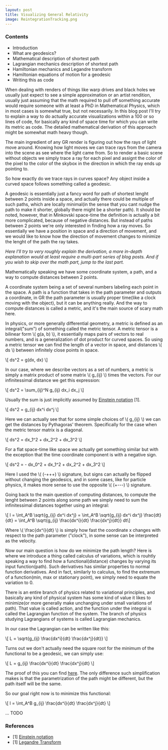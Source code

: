 ```yaml
---
layout: post
title: Visualizing General Relativity
image: ReintegrationTracking.png
---
```


### Contents
* Introduction
* What are geodesics?
* Mathematical description of shortest path
* Lagrangian mechanics description of shortest path
* Hamiltonian mechanics and Legandre transform
* Hamiltonian equations of motion for a geodesic
* Writing this as code

When dealing with renders of things like warp drives and black holes we usually just expect to see a simple approximation or an artist rendition, usually just assuming that the math required to pull off something accurate would require someone with at least a PhD in Mathematical Physics, which in most cases is somewhat true, but not necessarily. In this blog post I'll try to explain a way to do actually accurate visualizations within a 100 or so lines of code, for basically any kind of space time for which you can write its metric as code. The detailed mathematical derivation of this approach might be somewhat math heavy though.

The main ingredient of any GR render is figuring out how the rays of light move around. Knowing how light moves we can trace rays from the camera into the scene as see where the light came from. So to render a basic scene without objects we simply trace a ray for each pixel and assignt the color of the pixel to the color of the skybox in the direction in which the ray ends up pointing to. 

So how exactly do we trace rays in curves space? Any object inside a curved space follows something called a geodesic.

A geodesic is essentially just a fancy word for path of shortest lenght between 2 points inside a space, and actually there could be multiple of such paths, which are locally minimal(in the sense that you cant nudge the path to make it shorter, globally there might be a shorter path). It should be noted, however, that in Minkovski space-time the definition is actually a bit more complicated, because of negative distances. But instead of paths between 2 points we're only interested in finding how a ray moves. So essentially we have a position in space and a direction of movement, and we would like to know how the direction of movement changes to minimize the lenght of the path the ray takes.

*Here I'll try to very roughly explain the derivation, a more in-depth explanation would at least require a multi-part series of blog posts. And if you wish to skip over the math part, jump to the last part.*

Mathematically speaking we have some coordinate system, a path, and a way to compute distances between 2 points. 

A coordinate system being a set of several numbers labeling each point in the space. A path is a function that takes in the path parameter and outputs a coordinate, in GR the path parameter is usually proper time(like a clock moving with the object), but it can be anything really. And the way to compute distances is called a metric, and it's the main source of scary math here.

In physics, or more generally differential geometry, a metric is defined as an integral("sum") of something called the metric tensor. A metric tensor is a bilinear form \\( g(a, b) \\), it essentially maps pairs of vectors to real numbers, and is a generalization of dot product for curved spaces. So using a metric tensor we can find the length of a vector in space, and distances \\( ds \\) between infinitely close points in space.

\\[ ds^2 = g(dx, dx) \\] 

In our case, where we describe vectors as a set of numbers, a metric is simply a matrix product of some matrix \\( g_{ij} \\) times the vectors. For our infinitessimal distance we get this expression:

\\[ ds^2 = \sum_{ij}^N g_{ij} dx_i dx_j \\] 

Usually the sum is just implicitly assumed by [Einstein notation](https://en.wikipedia.org/wiki/Einstein_notation) [1].

\\[ ds^2 = g_{ij} dx^i dx^j \\] 

Here we can actually see that for some simple choices of \\( g_{ij} \\) we can get the distances by Pythagoras' theorem. Specifically for the case when the metric tensor matrix is a diagonal.

\\[ ds^2 = dx_1^2 + dx_2^2 + dx_3^2 \\]

For a flat space-time like space we actually get something similar but with the exception that the time coordinate component is with a negative sign.

\\[ ds^2 = - dx_0^2 + dx_1^2 + dx_2^2 + dx_3^2 \\]

Here I used the \\( (-+++) \\) signature, but signs can actually be flipped without changing the geodesics, and in some cases, like for particle physics, it makes more sense to use the opposite \\( (+---) \\) signature.

Going back to the main question of computing distances, to compute the lenght between 2 points along some path we simply need to sum the infinitessimal distances together using an integral:

\\[ l = \int_A^B \sqrt{g_{ij} dx^i dx^j} = \int_A^B \sqrt{g_{ij} dx^i dx^j} \frac{dt}{dt} = \int_A^B \sqrt{g_{ij} \frac{dx^i}{dt} \frac{dx^j}{dt}} dt\\] 

Where \\( \frac{dx^i}{dt} \\) is simply how fast the coordinate x changes with respect to the path parameter ("clock"), in some sense can be interpreted as the velocity. 

Now our main question is how do we minimize the path length? Here is where we introduce a thing called calculus of variations, which is rouhtly speaking a way to find how a functional(distance) changes by varying its input function(path). Such derivatives has similar properties to normal function derivatives. And in fact, similarly to calculus, to find the extremum of a function(min, max or stationary point), we simply need to equate the variation to 0.

There is an entire branch of physics related to variational principles, and basically any kind of physical system has some kind of value it likes to minimize(or more generally make unchanging under small variations of path). That value is called action, and the function under the integral is called the Lagrangian function of the system. The branch of physics studying Lagrangians of systems is called Lagrangian mechanics. 

In our case the Lagrangian can be written like this:

\\[ L = \sqrt{g_{ij} \frac{dx^i}{dt} \frac{dx^j}{dt}} \\]

Turns out we don't actually need the square root for the minimum of the functional to be a geodesic, we can simply use:

\\[ L = g_{ij} \frac{dx^i}{dt} \frac{dx^j}{dt} \\]

The proof of this you can find [here](https://physics.stackexchange.com/questions/149082/geodesic-equation-from-variation-is-the-squared-lagrangian-equivalent). The only difference such simplification makes is that the parametrization of the path might be different, but the path itself will be the same.

So our goal right now is to minimize this functional:

\\[ l = \int_A^B  g_{ij} \frac{dx^i}{dt} \frac{dx^j}{dt} \\] 

...
TODO





### References 
* [1] [Einstein notation](https://en.wikipedia.org/wiki/Einstein_notation)
* [1] [Legandre Transform](https://blog.jessriedel.com/2017/06/28/legendre-transform/)
